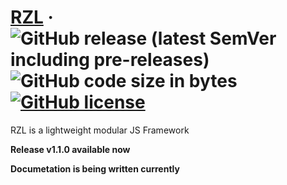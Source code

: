 # [RZL](https://raziel.dev) &middot; ![GitHub release (latest SemVer including pre-releases)](https://img.shields.io/github/v/release/Raziel2244/rzl?logo=github&logoColor=white&sort=semver) ![GitHub code size in bytes](https://img.shields.io/github/languages/code-size/Raziel2244/rzl) [![GitHub license](https://img.shields.io/github/license/Raziel2244/rzl)](https://github.com/Raziel2244/rzl)

RZL is a lightweight modular JS Framework

**Release v1.1.0 available now**

__Documetation is being written currently__
